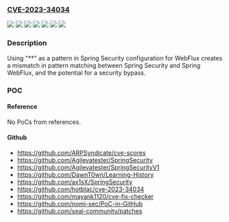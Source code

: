 ### [CVE-2023-34034](https://cve.mitre.org/cgi-bin/cvename.cgi?name=CVE-2023-34034)
![](https://img.shields.io/static/v1?label=Product&message=Spring%20Security&color=blue)
![](https://img.shields.io/static/v1?label=Version&message=Spring%20Security%205.6.0%20&color=brightgreen)
![](https://img.shields.io/static/v1?label=Version&message=Spring%20Security%205.7.0%20%20%20%20&color=brightgreen)
![](https://img.shields.io/static/v1?label=Version&message=Spring%20Security%205.8.0%20&color=brightgreen)
![](https://img.shields.io/static/v1?label=Version&message=Spring%20Security%206.0.0%20%20&color=brightgreen)
![](https://img.shields.io/static/v1?label=Version&message=Spring%20Security%206.1.0%20&color=brightgreen)
![](https://img.shields.io/static/v1?label=Vulnerability&message=potential%20for%20a%20security%20bypass&color=brightgreen)

### Description

Using "**" as a pattern in Spring Security configuration for WebFlux creates a mismatch in pattern matching between Spring Security and Spring WebFlux, and the potential for a security bypass.

### POC

#### Reference
No PoCs from references.

#### Github
- https://github.com/ARPSyndicate/cve-scores
- https://github.com/Agilevatester/SpringSecurity
- https://github.com/Agilevatester/SpringSecurityV1
- https://github.com/DawnT0wn/Learning-History
- https://github.com/ax1sX/SpringSecurity
- https://github.com/hotblac/cve-2023-34034
- https://github.com/mayank1120/cve-fix-checker
- https://github.com/nomi-sec/PoC-in-GitHub
- https://github.com/seal-community/patches

